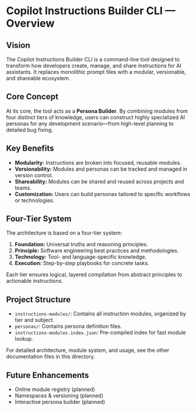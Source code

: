 # Copilot Instructions Builder CLI — Overview

## Vision

The Copilot Instructions Builder CLI is a command-line tool designed to transform how developers create, manage, and share instructions for AI assistants. It replaces monolithic prompt files with a modular, versionable, and shareable ecosystem.

## Core Concept

At its core, the tool acts as a **Persona Builder**. By combining modules from four distinct tiers of knowledge, users can construct highly specialized AI personas for any development scenario—from high-level planning to detailed bug fixing.

## Key Benefits

- **Modularity:** Instructions are broken into focused, reusable modules.
- **Versionability:** Modules and personas can be tracked and managed in version control.
- **Shareability:** Modules can be shared and reused across projects and teams.
- **Customization:** Users can build personas tailored to specific workflows or technologies.

## Four-Tier System

The architecture is based on a four-tier system:
1. **Foundation:** Universal truths and reasoning principles.
2. **Principle:** Software engineering best practices and methodologies.
3. **Technology:** Tool- and language-specific knowledge.
4. **Execution:** Step-by-step playbooks for concrete tasks.

Each tier ensures logical, layered compilation from abstract principles to actionable instructions.

## Project Structure

- `instructions-modules/`: Contains all instruction modules, organized by tier and subject.
- `personas/`: Contains persona definition files.
- `instructions-modules.index.json`: Pre-compiled index for fast module lookup.

For detailed architecture, module system, and usage, see the other documentation files in this directory.

## Future Enhancements

- Online module registry (planned)
- Namespaces & versioning (planned)
- Interactive persona builder (planned)